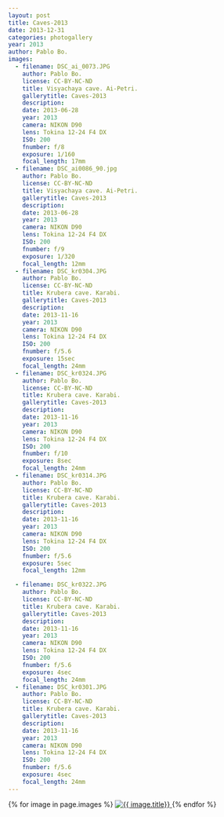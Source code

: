 ```yaml
---
layout: post
title: Caves-2013
date: 2013-12-31
categories: photogallery
year: 2013
author: Pablo Bo.
images:
  - filename: DSC_ai_0073.JPG
    author: Pablo Bo.
    license: CC-BY-NC-ND
    title: Visyachaya cave. Ai-Petri.
    gallerytitle: Caves-2013
    description: 
    date: 2013-06-28
    year: 2013
    camera: NIKON D90
    lens: Tokina 12-24 F4 DX
    ISO: 200
    fnumber: f/8
    exposure: 1/160
    focal_length: 17mm
  - filename: DSC_ai0086_90.jpg
    author: Pablo Bo.
    license: CC-BY-NC-ND
    title: Visyachaya cave. Ai-Petri.
    gallerytitle: Caves-2013
    description: 
    date: 2013-06-28
    year: 2013
    camera: NIKON D90
    lens: Tokina 12-24 F4 DX
    ISO: 200
    fnumber: f/9
    exposure: 1/320
    focal_length: 12mm
  - filename: DSC_kr0304.JPG
    author: Pablo Bo.
    license: CC-BY-NC-ND
    title: Krubera cave. Karabi.
    gallerytitle: Caves-2013
    description: 
    date: 2013-11-16
    year: 2013
    camera: NIKON D90
    lens: Tokina 12-24 F4 DX
    ISO: 200
    fnumber: f/5.6
    exposure: 15sec
    focal_length: 24mm
  - filename: DSC_kr0324.JPG
    author: Pablo Bo.
    license: CC-BY-NC-ND
    title: Krubera cave. Karabi.
    gallerytitle: Caves-2013
    description: 
    date: 2013-11-16
    year: 2013
    camera: NIKON D90
    lens: Tokina 12-24 F4 DX
    ISO: 200
    fnumber: f/10
    exposure: 8sec
    focal_length: 24mm
  - filename: DSC_kr0314.JPG
    author: Pablo Bo.
    license: CC-BY-NC-ND
    title: Krubera cave. Karabi.
    gallerytitle: Caves-2013
    description: 
    date: 2013-11-16
    year: 2013
    camera: NIKON D90
    lens: Tokina 12-24 F4 DX
    ISO: 200
    fnumber: f/5.6
    exposure: 5sec
    focal_length: 12mm

  - filename: DSC_kr0322.JPG
    author: Pablo Bo.
    license: CC-BY-NC-ND
    title: Krubera cave. Karabi.
    gallerytitle: Caves-2013
    description: 
    date: 2013-11-16
    year: 2013
    camera: NIKON D90
    lens: Tokina 12-24 F4 DX
    ISO: 200
    fnumber: f/5.6
    exposure: 4sec
    focal_length: 24mm
  - filename: DSC_kr0301.JPG
    author: Pablo Bo.
    license: CC-BY-NC-ND
    title: Krubera cave. Karabi.
    gallerytitle: Caves-2013
    description: 
    date: 2013-11-16
    year: 2013
    camera: NIKON D90
    lens: Tokina 12-24 F4 DX
    ISO: 200
    fnumber: f/5.6
    exposure: 4sec
    focal_length: 24mm
---
```


<div id="{{ page.title | slugify }}" >
{% for image in page.images %}
<a class="img-responsive" href="{{ site.url }}/photo_{{image.filename}}">
<img class="img-responsive" src="{{ site.url }}/images/gallery/{{ page.year }}/{{ page.title }}/thumb/thumb_{{ image.filename }}" alt="{{ image.title}}">
</a>
{% endfor %}
</div>
<!-- bower:js -->
<script src="{{ site.url }}/dist_jg/js/jquery.js"></script>
<script src="{{ site.url }}/dist_jg/js/jquery.justifiedGallery.js"></script>
<!-- endbower -->
<script>
$("#{{ page.title | slugify }}").justifiedGallery({rowHeight: 220, lastRow: 'nojustify', margins: 2});
</script>
<!--more-->
